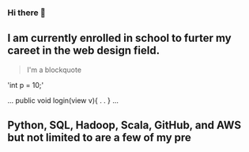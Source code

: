 ### Hi there 👋
## I am currently enrolled in school to furter my careet in the web design field.

>I'm a blockquote

'int p = 10;'

...
public void login(view v){
.
.
}
...
 ## Python, SQL, Hadoop, Scala, GitHub, and AWS but not limited to are a few of my pre

